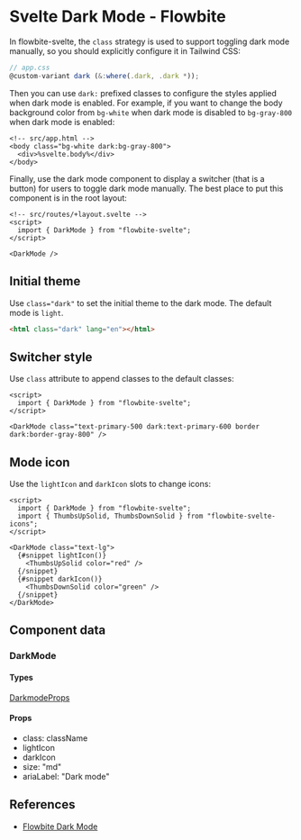 # Svelte Dark Mode - Flowbite


In flowbite-svelte, the `class` strategy is used to support toggling dark mode manually, so you should explicitly configure it in Tailwind CSS:

```js example
// app.css
@custom-variant dark (&:where(.dark, .dark *));
```

Then you can use `dark:` prefixed classes to configure the styles applied when dark mode is enabled. For example, if you want to change the body background color from `bg-white` when dark mode is disabled to `bg-gray-800` when dark mode is enabled:

```svelte
<!-- src/app.html -->
<body class="bg-white dark:bg-gray-800">
  <div>%svelte.body%</div>
</body>
```

Finally, use the dark mode component to display a switcher (that is a button) for users to toggle dark mode manually. The best place to put this component is in the root layout:

```svelte
<!-- src/routes/+layout.svelte -->
<script>
  import { DarkMode } from "flowbite-svelte";
</script>

<DarkMode />
```

## Initial theme

Use `class="dark"` to set the initial theme to the dark mode. The default mode is `light`.

```html
<html class="dark" lang="en"></html>
```

## Switcher style

Use `class` attribute to append classes to the default classes:

```svelte
<script>
  import { DarkMode } from "flowbite-svelte";
</script>

<DarkMode class="text-primary-500 dark:text-primary-600 border dark:border-gray-800" />
```

## Mode icon

Use the `lightIcon` and `darkIcon` slots to change icons:

```svelte
<script>
  import { DarkMode } from "flowbite-svelte";
  import { ThumbsUpSolid, ThumbsDownSolid } from "flowbite-svelte-icons";
</script>

<DarkMode class="text-lg">
  {#snippet lightIcon()}
    <ThumbsUpSolid color="red" />
  {/snippet}
  {#snippet darkIcon()}
    <ThumbsDownSolid color="green" />
  {/snippet}
</DarkMode>
```

## Component data

### DarkMode

#### Types

[DarkmodeProps](https://github.com/themesberg/flowbite-svelte/blob/main/src/lib/types.ts#L480)

#### Props

- class: className
- lightIcon
- darkIcon
- size: "md"
- ariaLabel: "Dark mode"


## References

- [Flowbite Dark Mode](https://flowbite.com/docs/customize/dark-mode/)


